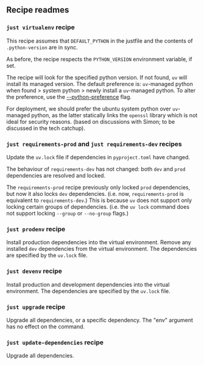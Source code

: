 ## Recipe readmes

### `just virtualenv` recipe
This recipe assumes that `DEFAULT_PYTHON` in the justfile and the contents of `.python-version` are in sync.

As before, the recipe respects the `PYTHON_VERSION` environment variable, if set.

The recipe will look for the specified python version. If not found, `uv` will install its managed version.
The default preference is: `uv`-managed python when found > system python > newly install a `uv`-managed python.
To alter the preference, use the [--python-preference](https://docs.astral.sh/uv/reference/settings/#python-preference) flag.

For deployment, we should prefer the ubuntu system python over `uv`-managed python,
as the latter statically links the `openssl` library which is not ideal for security reasons.
(based on discussions with Simon; to be discussed in the tech catchup).

### `just requirements-prod` and `just requirements-dev` recipes
Update the `uv.lock` file if dependencies in `pyproject.toml` have changed.

The behaviour of `requirements-dev` has not changed: both `dev` and `prod` dependencies are resolved and locked.

The `requirements-prod` recipe previously only locked `prod` dependencies, but now it also locks `dev` dependencies.
(i.e. now, `requirements-prod` is equivalent to `requirements-dev`.)
This is because `uv` does not support only locking certain groups of dependencies.
(i.e. the `uv lock` command does not support locking `--group` or `--no-group` flags.)

### `just prodenv` recipe
Install production dependencies into the virtual environment.
Remove any installed `dev` dependencies from the virtual environment.
The dependencies are specified by the `uv.lock` file.

### `just devenv` recipe
Install production and development dependencies into the virtual environment.
The dependencies are specified by the `uv.lock` file.

### `just upgrade` recipe
Upgrade all dependencies, or a specific dependency.
The "env" argument has no effect on the command.

### `just update-dependencies` recipe
Upgrade all dependencies.
